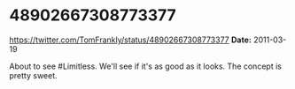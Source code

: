 # 48902667308773377
https://twitter.com/TomFrankly/status/48902667308773377
**Date:** 2011-03-19

About to see #Limitless. We'll see if it's as good as it looks. The concept is pretty sweet.
